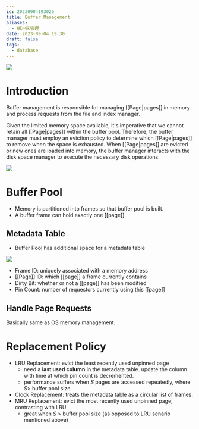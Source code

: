 ```yaml
---
id: 20230904193026
title: Buffer Management
aliases:
  - 缓冲区管理
date: 2023-09-04 19:30
draft: false
tags:
  - database
---
```

![](https://pic1.zhimg.com/v2-925bb28c90d0e51af03ce09418bccbc8_r.jpg)

# Introduction

Buffer management is responsible for managing [[Page|pages]] in memory and process requests from the file and index manager.

Given the limited memory space available, it's imperative that we cannot retain all [[Page|pages]] within the buffer pool. Therefore, the buffer manager must employ an eviction policy to determine which [[Page|pages]] to remove when the space is exhausted. When [[Page|pages]] are evicted or new ones are loaded into memory, the buffer manager interacts with the disk space manager to execute the necessary disk operations.

![](https://pic1.zhimg.com/v2-9aaae366a1f439e7eb6d27e08737f9b4_b.jpg)

# Buffer Pool

- Memory is partitioned into frames so that buffer pool is built. 
- A buffer frame can hold exactly one [[page]]. 
## Metadata Table

- Buffer Pool has additional space for a  metadata table

![](https://pic2.zhimg.com/v2-1238fef5cecbff72636b49aadc80031d_b.jpg)

- Frame ID: uniquely associated with a memory address
- [[Page]] ID: which [[page]] a frame currently contains
- Dirty Bit: whether or not a [[page]] has been modified
- Pin Count: number of requestors currently using this [[page]]

## Handle Page Requests

Basically same as OS memory management. 

# Replacement Policy

- LRU Replacement: evict the least recently used unpinned page
	- need a **last used column** in the metadata table. update the column with time at which pin count is decremented.
	- performance suffers when $S$ pages are accessed repeatedly, where $S \gt$ buffer pool size
- Clock Replacement: treats the metadata table as a circular list of frames. 
- MRU Replacement: evict the most recently used unpinned page, contrasting with LRU
	- great when $S$ > buffer pool size (as opposed to LRU senario mentioned above)
